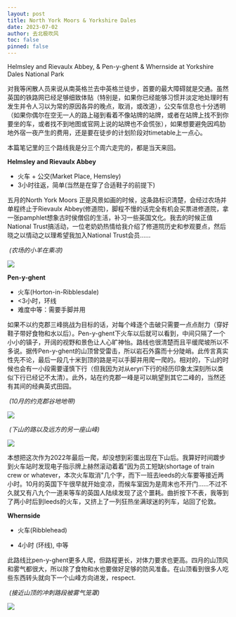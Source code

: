```yaml
---
layout: post
title: North York Moors & Yorkshire Dales
date: 2023-07-02
author: 去北极吹风
toc: false
pinned: false
---
```

Helmsley and Rievaulx Abbey, & Pen-y-ghent & Whernside at Yorkshire Dales National Park

对我等闲散人员来说从南英格兰去中英格兰徒步，首要的最大障碍就是交通。虽然英国的铁路网已经足够细致体贴（特别是，如果你已经能够习惯并淡定地处理时有发生并令人习以为常的原因各异的晚点，取消，或改道），公交车信息也十分透明（如果你偶尔在空无一人的路上碰到看着不像站牌的站牌，或者在站牌上找不到你要坐的车，或者找不到地图或官网上说的站牌也不会慌张），如果想要避免因鸡肋地外宿一夜产生的费用，还是要在徒步的计划阶段对timetable上一点心。

本篇笔记里的三个路线我是分三个周六走完的，都是当天来回。

**Helmsley and Rievaulx Abbey**

- 火车 + 公交(Market Place, Hemsley)
- 3小时往返，简单(当然是在穿了合适鞋子的前提下)

五月的North York Moors 正是风景如画的时候，这条路标识清楚，会经过农场并单程终止于Rievaulx Abbey(修道院)，脚程不慢的话完全有机会买票进修道院，拿一张pamphlet想象古时侯僧侣的生活，补习一些英国文化。我去的时候正值National Trust搞活动，一位老奶奶热情给我介绍了修道院历史和参观要点，然后晓之以情动之以理希望我加入National Trust会员……

​	*(农场的小羊在乘凉)*

![](https://raw.githubusercontent.com/wkm-um/wkm-um.github.io/master/images/york_1.jpg)

**Pen-y-ghent**

- 火车(Horton-in-Ribblesdale)
- <3小时，环线
- 难度中等：需要手脚并用

如果不以约克郡三峰挑战为目标的话，对每个峰逐个击破只需要一点点耐力（穿好鞋子带好食物和水以后）。Pen-y-ghent下火车以后就可以看到，中间只隔了一个小小的镇子，开阔的视野和景色让人心旷神怡。路线也很清楚而且平缓爬坡所以不多说。据传Pen-y-ghent的山顶曾受雷击，所以岩石外露而十分陡峭。此传言真实性先不论，最后一段几十米到顶的路是可以手脚并用爬一爬的。相对的，下山的时候也会有一小段需要谨慎下行（但我因为对从eryri下行的经历印象太深刻所以类似下行已经记不太清）。此外，站在约克郡一峰是可以眺望到其它二峰的，当然还有其间的经典英式田园。

​	*(10月的约克郡谷地地带)*

![](https://raw.githubusercontent.com/wkm-um/wkm-um.github.io/master/images/york_2.jpg)

​	*(下山的路以及远方的另一座山峰)*

![](https://raw.githubusercontent.com/wkm-um/wkm-um.github.io/master/images/york_3.jpg)

本想把这次作为2022年最后一爬，却没想到彩蛋出现在下山后。我算好时间踱步到火车站时发现电子指示牌上赫然滚动着着"因为员工短缺(shortage of train crew or whatever，本次火车取消"几个字，而下一班去leeds的火车要等接近两小时。10月的英国下午很早就开始变凉，而候车室因为是周末也不开门……不过不久就又有八九个一道来等车的英国人陆续发现了这个噩耗。曲折按下不表，我等到了两小时后到leeds的火车，又挤上了一列狂热坐满球迷的列车，站回了伦敦。

**Whernside**

- 火车(Ribblehead)

- 4小时 (环线), 中等

此路线比pen-y-ghent更多人爬，但路程更长，对体力要求也更高。四月的山顶风和雾气都很大，所以除了食物和水也要做好足够的防风准备。在山顶看到很多人吃些东西转头就向下一个山峰方向进发，respect.

​	*(接近山顶的冲刺路段被雾气笼罩)*

![](https://raw.githubusercontent.com/wkm-um/wkm-um.github.io/master/images/york_4.jpg)
